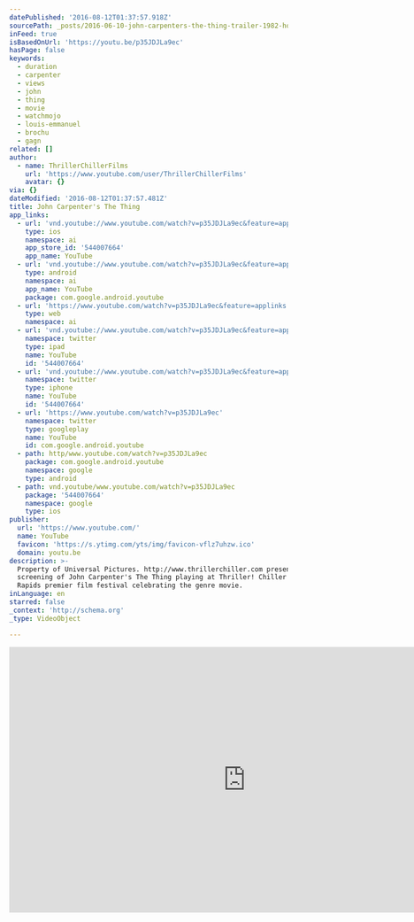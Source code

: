 ```yaml
---
datePublished: '2016-08-12T01:37:57.918Z'
sourcePath: _posts/2016-06-10-john-carpenters-the-thing-trailer-1982-hq.md
inFeed: true
isBasedOnUrl: 'https://youtu.be/p35JDJLa9ec'
hasPage: false
keywords:
  - duration
  - carpenter
  - views
  - john
  - thing
  - movie
  - watchmojo
  - louis-emmanuel
  - brochu
  - gagn
related: []
author:
  - name: ThrillerChillerFilms
    url: 'https://www.youtube.com/user/ThrillerChillerFilms'
    avatar: {}
via: {}
dateModified: '2016-08-12T01:37:57.481Z'
title: John Carpenter's The Thing
app_links:
  - url: 'vnd.youtube://www.youtube.com/watch?v=p35JDJLa9ec&feature=applinks'
    type: ios
    namespace: ai
    app_store_id: '544007664'
    app_name: YouTube
  - url: 'vnd.youtube://www.youtube.com/watch?v=p35JDJLa9ec&feature=applinks'
    type: android
    namespace: ai
    app_name: YouTube
    package: com.google.android.youtube
  - url: 'https://www.youtube.com/watch?v=p35JDJLa9ec&feature=applinks'
    type: web
    namespace: ai
  - url: 'vnd.youtube://www.youtube.com/watch?v=p35JDJLa9ec&feature=applinks'
    namespace: twitter
    type: ipad
    name: YouTube
    id: '544007664'
  - url: 'vnd.youtube://www.youtube.com/watch?v=p35JDJLa9ec&feature=applinks'
    namespace: twitter
    type: iphone
    name: YouTube
    id: '544007664'
  - url: 'https://www.youtube.com/watch?v=p35JDJLa9ec'
    namespace: twitter
    type: googleplay
    name: YouTube
    id: com.google.android.youtube
  - path: http/www.youtube.com/watch?v=p35JDJLa9ec
    package: com.google.android.youtube
    namespace: google
    type: android
  - path: vnd.youtube/www.youtube.com/watch?v=p35JDJLa9ec
    package: '544007664'
    namespace: google
    type: ios
publisher:
  url: 'https://www.youtube.com/'
  name: YouTube
  favicon: 'https://s.ytimg.com/yts/img/favicon-vflz7uhzw.ico'
  domain: youtu.be
description: >-
  Property of Universal Pictures. http://www.thrillerchiller.com presents a
  screening of John Carpenter's The Thing playing at Thriller! Chiller! Grand
  Rapids premier film festival celebrating the genre movie.
inLanguage: en
starred: false
_context: 'http://schema.org'
_type: VideoObject

---
```

<iframe src="https://cdn.embedly.com/widgets/media.html?src=https%3A%2F%2Fwww.youtube.com%2Fembed%2Fp35JDJLa9ec%3Ffeature%3Doembed&amp;url=http%3A%2F%2Fwww.youtube.com%2Fwatch%3Fv%3Dp35JDJLa9ec&amp;image=https%3A%2F%2Fi.ytimg.com%2Fvi%2Fp35JDJLa9ec%2Fhqdefault.jpg&amp;key=b7d04c9b404c499eba89ee7072e1c4f7&amp;type=text%2Fhtml&amp;schema=youtube" width="854" height="480" scrolling="no" frameborder="0" allowfullscreen="" style=""></iframe>